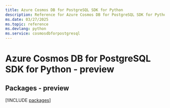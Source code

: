 ```yaml
---
title: Azure Cosmos DB for PostgreSQL SDK for Python
description: Reference for Azure Cosmos DB for PostgreSQL SDK for Python
ms.date: 03/27/2025
ms.topic: reference
ms.devlang: python
ms.service: cosmosdbforpostgresql
---
```

# Azure Cosmos DB for PostgreSQL SDK for Python - preview
## Packages - preview
[!INCLUDE [packages](cosmos-db-for-postgresql-index.md)]